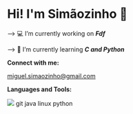# Hi! I'm Simãozinho 👋


--> :computer: I’m currently working on ***Fdf***

--> :seedling: I’m currently learning ***C and Python***

**Connect with me:**

miguel.simaozinho@gmail.com

**Languages and Tools:**

![](https://www.google.com/url?sa=i&url=https%3A%2F%2Fwww.britefish.net%2Fc-programming-language%2F&psig=AOvVaw1Njqh6fUGb_mlHy3t5butI&ust=1674212560802000&source=images&cd=vfe&ved=0CBAQjRxqFwoTCJjsxvm90_wCFQAAAAAdAAAAABAE](https://www.cprogramming.com/)) git java linux python 
